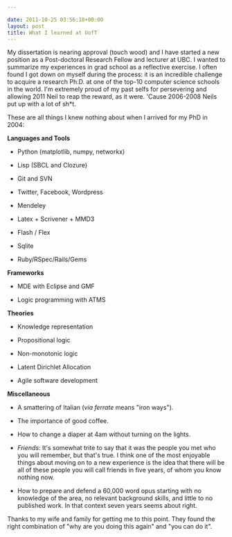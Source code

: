 ```yaml
---

date: 2011-10-25 03:56:18+00:00
layout: post
title: What I learned at UofT
---
```


My dissertation is nearing approval (touch wood) and I have started a new position as a Post-doctoral Research Fellow and lecturer at UBC. I wanted to summarize my experiences in grad school as a reflective exercise. I often found I got down on myself during the process: it is an incredible challenge to acquire a research Ph.D. at one of the top-10 computer science schools in the world. I'm extremely proud of my past selfs for persevering and allowing 2011 Neil to reap the reward, as it were. 'Cause 2006-2008 Neils put up with a lot of sh*t.

These are all things I knew nothing about when I arrived for my PhD in 2004:

**Languages and Tools**



	
  * Python (matplotlib, numpy, networkx)

	
  * Lisp (SBCL and Clozure)

	
  * Git and SVN

	
  * Twitter, Facebook, Wordpress

	
  * Mendeley

	
  * Latex + Scrivener + MMD3

	
  * Flash / Flex

	
  * Sqlite

	
  * Ruby/RSpec/Rails/Gems




**Frameworks**








	
  * MDE with Eclipse and GMF

	
  * Logic programming with ATMS







**Theories**








	
  * Knowledge representation

	
  * Propositional logic

	
  * Non-monotonic logic

	
  * Latent Dirichlet Allocation

	
  * Agile software development




**Miscellaneous**








	
  * A smattering of Italian (_via_ _ferrate_ means "iron ways").

	
  * The importance of good coffee.

	
  * How to change a diaper at 4am without turning on the lights.

	
  * _Friends_: It's somewhat trite to say that it was the people you met who you will remember, but that's true. I think one of the most enjoyable things about moving on to a new experience is the idea that there will be all of these people you will call friends in five years, of whom you know nothing now.

	
  * How to prepare and defend a 60,000 word opus starting with no knowledge of the area, no relevant background skills, and little to no published work. In that context seven years seems about right.




Thanks to my wife and family for getting me to this point. They found the right combination of "why are you doing this again" and "you can do it".






